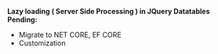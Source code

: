 <b>Lazy loading ( Server Side Processing ) in JQuery Datatables </b>
</br>
<b>Pending:</b>
<ul>
<li>Migrate to NET CORE, EF CORE</li>
<li>Customization</li>
</ul>

